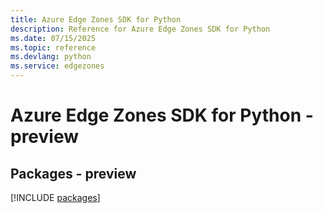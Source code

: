 ```yaml
---
title: Azure Edge Zones SDK for Python
description: Reference for Azure Edge Zones SDK for Python
ms.date: 07/15/2025
ms.topic: reference
ms.devlang: python
ms.service: edgezones
---
```

# Azure Edge Zones SDK for Python - preview
## Packages - preview
[!INCLUDE [packages](edge-zones-index.md)]